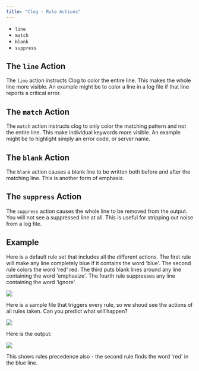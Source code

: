 ```yaml
---
title: "Clog - Rule Actions"
---
```



-   `line`
-   `match`
-   `blank`
-   `suppress`

## The `line` Action

The `line` action instructs Clog to color the entire line. This makes the whole
line more visible. An example might be to color a line in a log file if that
line reports a critical error.

## The `match` Action

The `match` action instructs clog to only color the matching pattern and not the
entire line. This make individual keywords more visible. An example might be to
highlight simply an error code, or server name.

## The `blank` Action

The `blank` action causes a blank line to be written both before and after the
matching line. This is another form of emphasis.

## The `suppress` Action

The `suppress` action causes the whole line to be removed from the output. You
will not see a suppressed line at all. This is useful for stripping out noise
from a log file.

## Example

Here is a default rule set that includes all the different actions. The first
rule will make any line completely blue if it contains the word \'blue\'. The
second rule colors the word \'red\' red. The third puts blank lines around any
line containing the word \'emphasize\'. The fourth rule suppresses any line
containing the word \'ignore\'.

![](/docs/clog/images/action1.png)

Here is a sample file that triggers every rule, so we shoud see the actions of
all rules taken. Can you predict what will happen?

![](/docs/clog/images/action2.png)

Here is the output:

![](/docs/clog/images/action3.png)

This shows rules precedence also - the second rule finds the word \'red\' in the
blue line.
